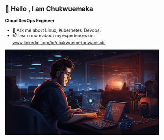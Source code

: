 ## 👋 Hello , I am Chukwuemeka

**Cloud DevOps Engineer**

* 💬 Ask me about Linux, Kubernetes, Devops.
* 📫 Learn more about my experiences on: www.linkedin.com/in/chukwuemekanwanisobi        




![alt text](image-5.png)